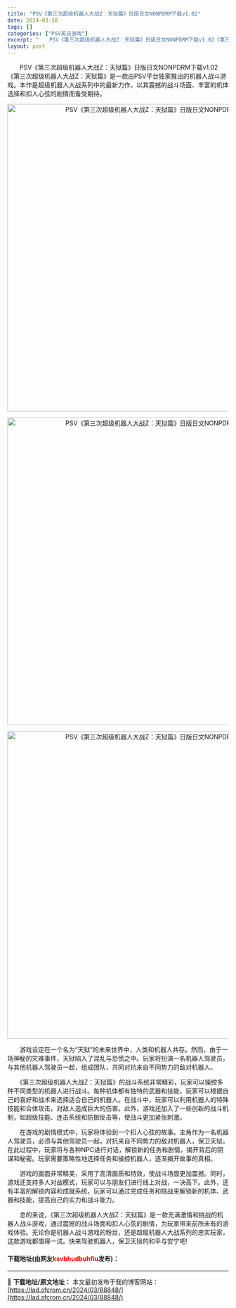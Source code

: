```yaml
---
title: "PSV《第三次超级机器人大战Z：天狱篇》日版日文NONPDRM下载v1.02"
date: 2024-03-30
tags: []
categories: ["PSV英日游戏"]
excerpt: "　　PSV《第三次超级机器人大战Z：天狱篇》日版日文NONPDRM下载v1.02《第三次超级机器人大战Z：天狱篇》是一款由PSV平台独家推出的机器人战斗游戏。本作是超级机器人大战系列中的最新力作，以其震撼的战斗场面、丰富的机体选择和扣人心弦的剧情而备受期待。 　　游戏设定在一个名为&ldquo;天狱&hellip;"
layout: post
---
```


 <p>　　PSV《第三次超级机器人大战Z：天狱篇》日版日文NONPDRM下载v1.02《第三次超级机器人大战Z：天狱篇》是一款由PSV平台独家推出的机器人战斗游戏。本作是超级机器人大战系列中的最新力作，以其震撼的战斗场面、丰富的机体选择和扣人心弦的剧情而备受期待。</p> <p align="center"><img align="" border="0" src="https://lad.sfcrom.cn/wp-content/uploads/2024/03/20240330_660780db54027.webp" width="700" alt="PSV《第三次超级机器人大战Z：天狱篇》日版日文NONPDRM下载v1.02" /></p> <p align="center"><img align="" border="0" src="https://lad.sfcrom.cn/wp-content/uploads/2024/03/20240330_660780dbb7c91.webp" width="700" alt="PSV《第三次超级机器人大战Z：天狱篇》日版日文NONPDRM下载v1.02" /></p> <p align="center"><img align="" border="0" src="https://lad.sfcrom.cn/wp-content/uploads/2024/03/20240330_660780dc2f5e0.webp" width="700" alt="PSV《第三次超级机器人大战Z：天狱篇》日版日文NONPDRM下载v1.02" /></p> <p>　　游戏设定在一个名为&ldquo;天狱&rdquo;的未来世界中，人类和机器人共存。然而，由于一场神秘的灾难事件，天狱陷入了混乱与恐慌之中。玩家将扮演一名机器人驾驶员，与其他机器人驾驶员一起，组成团队，共同对抗来自不同势力的敌对机器人。</p> <p>　　《第三次超级机器人大战Z：天狱篇》的战斗系统非常精彩，玩家可以操控多种不同类型的机器人进行战斗。每种机体都有独特的武器和技能，玩家可以根据自己的喜好和战术来选择适合自己的机器人。在战斗中，玩家可以利用机器人的特殊技能和合体攻击，对敌人造成巨大的伤害。此外，游戏还加入了一些创新的战斗机制，如超级技能、连击系统和防御反击等，使战斗更加紧张刺激。</p> <p>　　在游戏的剧情模式中，玩家将体验到一个扣人心弦的故事。主角作为一名机器人驾驶员，必须与其他驾驶员一起，对抗来自不同势力的敌对机器人，保卫天狱。在此过程中，玩家将与各种NPC进行对话，解锁新的任务和剧情，揭开背后的阴谋和秘密。玩家需要策略性地选择任务和操控机器人，逐渐揭开故事的真相。</p> <p>　　游戏的画面非常精美，采用了高清画质和特效，使战斗场面更加震撼。同时，游戏还支持多人对战模式，玩家可以与朋友们进行线上对战，一决高下。此外，还有丰富的解锁内容和成就系统，玩家可以通过完成任务和挑战来解锁新的机体、武器和技能，提高自己的实力和战斗能力。</p> <p>　　总的来说，《第三次超级机器人大战Z：天狱篇》是一款充满激情和挑战的机器人战斗游戏，通过震撼的战斗场面和扣人心弦的剧情，为玩家带来前所未有的游戏体验。无论你是机器人战斗游戏的粉丝，还是超级机器人大战系列的忠实玩家，这款游戏都值得一试。快来驾驶机器人，保卫天狱的和平与安宁吧!</p> <p><h4>下载地址(由网友<font color="red">ksvbhudbuhfiu</font>发布)：</h4></p> 

---
📖 **下载地址/原文地址：** 本文最初发布于我的博客网站：[https://lad.sfcrom.cn/2024/03/88848/](https://lad.sfcrom.cn/2024/03/88848/)

